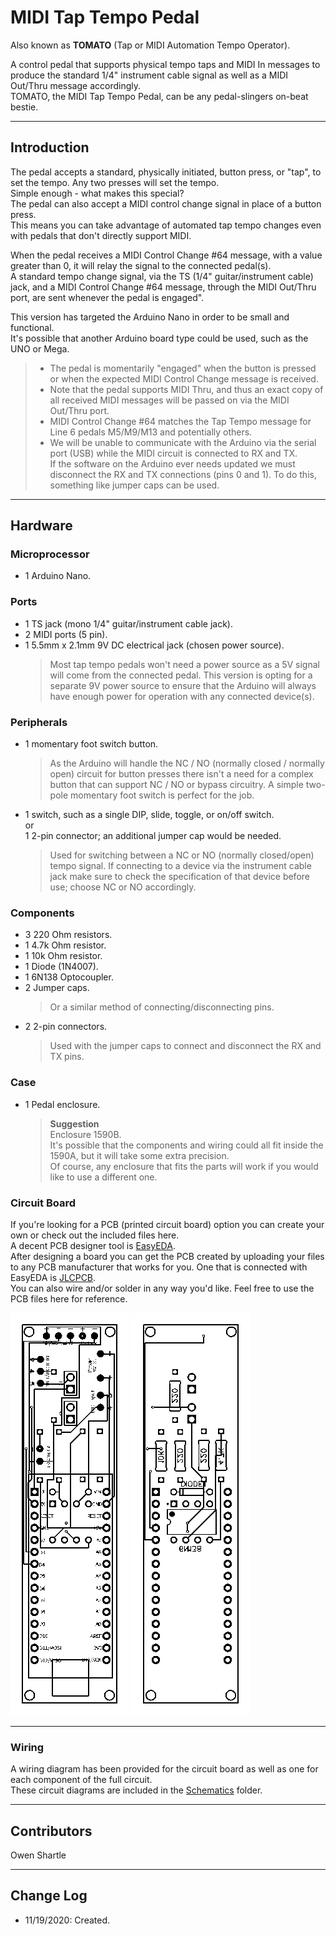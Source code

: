 # MIDI Tap Tempo Pedal  

Also known as **TOMATO** (Tap or MIDI Automation Tempo Operator).  

A control pedal that supports physical tempo taps and MIDI In messages to produce the standard 1/4" instrument cable signal as well as a MIDI Out/Thru message accordingly.  
TOMATO, the MIDI Tap Tempo Pedal, can be any pedal-slingers on-beat bestie.  

---

## Introduction  

The pedal accepts a standard, physically initiated, button press, or "tap", to set the tempo. Any two presses will set the tempo.  
Simple enough - what makes this special?  
The pedal can also accept a MIDI control change signal in place of a button press.  
This means you can take advantage of automated tap tempo changes even with pedals that don't directly support MIDI.  

When the pedal receives a MIDI Control Change #64 message, with a value greater than 0, it will relay the signal to the connected pedal(s).  
A standard tempo change signal, via the TS (1/4" guitar/instrument cable) jack, and a MIDI Control Change #64 message, through the MIDI Out/Thru port, are sent whenever the pedal is engaged".  

This version has targeted the Arduino Nano in order to be small and functional.  
It's possible that another Arduino board type could be used, such as the UNO or Mega.  

> - The pedal is momentarily "engaged" when the button is pressed or when the expected MIDI Control Change message is received.  
> - Note that the pedal supports MIDI Thru, and thus an exact copy of all received MIDI messages will be passed on via the MIDI Out/Thru port.  
> - MIDI Control Change #64 matches the Tap Tempo message for Line 6 pedals M5/M9/M13 and potentially others.  
> - We will be unable to communicate with the Arduino via the serial port (USB) while the MIDI circuit is connected to RX and TX.  
> If the software on the Arduino ever needs updated we must disconnect the RX and TX connections (pins 0 and 1). To do this, something like jumper caps can be used.  

---

## Hardware  

### Microprocessor  

- 1 Arduino Nano.  

### Ports  

- 1 TS jack (mono 1/4" guitar/instrument cable jack).  
- 2 MIDI ports (5 pin).  
- 1 5.5mm x 2.1mm 9V DC electrical jack (chosen power source).  
  > Most tap tempo pedals won't need a power source as a 5V signal will come from the connected pedal. This version is opting for a separate 9V power source to ensure that the Arduino will always have enough power for operation with any connected device(s).  

### Peripherals  

- 1 momentary foot switch button.  
  > As the Arduino will handle the NC / NO (normally closed / normally open) circuit for button presses there isn't a need for a complex button that can support NC / NO or bypass circuitry. A simple two-pole momentary foot switch is perfect for the job.  
- 1 switch, such as a single DIP, slide, toggle, or on/off switch.  
  or  
  1 2-pin connector; an additional jumper cap would be needed.  
  > Used for switching between a NC or NO (normally closed/open) tempo signal. If connecting to a device via the instrument cable jack make sure to check the specification of that device before use; choose NC or NO accordingly.  

### Components  

- 3 220 Ohm resistors.  
- 1 4.7k Ohm resistor.  
- 1 10k Ohm resistor.  
- 1 Diode (1N4007).  
- 1 6N138 Optocoupler.  
- 2 Jumper caps.
  > Or a similar method of connecting/disconnecting pins.  
- 2 2-pin connectors.  
  > Used with the jumper caps to connect and disconnect the RX and TX pins.  

### Case  

- 1 Pedal enclosure.  
  > **Suggestion**  
  > Enclosure 1590B.  
  > It's possible that the components and wiring could all fit inside the 1590A, 
  > but it will take some extra precision.  
  > Of course, any enclosure that fits the parts will work if you would like to use a different one.  

### Circuit Board  

If you're looking for a PCB (printed circuit board) option you can create your own or check out the included files here.  
A decent PCB designer tool is [EasyEDA](https://easyeda.com).  
After designing a board you can get the PCB created by uploading your files to any PCB manufacturer that works for you. One that is connected with EasyEDA is [JLCPCB](https://jlcpcb.com/).  
You can also wire and/or solder in any way you'd like. Feel free to use the PCB files here for reference.  
 
![TOMATO PCB - Top Layer](./Schematics/EasyEDA/Diagrams/PCB_TOMATO%20-%20With%20Connections_Top_11272020.svg) 
![TOMATO PCB - Bottom Layer](./Schematics/EasyEDA/Diagrams/PCB_TOMATO%20-%20With%20Connections_Bottom_11272020.svg)  

---

### Wiring  

A wiring diagram has been provided for the circuit board as well as one for each component of the full circuit.  
These circuit diagrams are included in the [Schematics](Schematics) folder.  

---

## Contributors  

Owen Shartle  

---

## Change Log  
- 11/19/2020: Created.  
